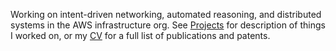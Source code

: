 Working on intent-driven networking, automated reasoning, and distributed systems in the AWS infrastructure org. See [Projects](projects) for description of things I worked on, or my [CV](Heorhiadi_CV.pdf) for a full list of publications and patents.



